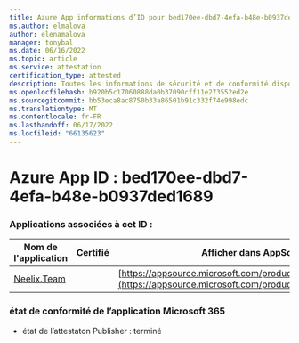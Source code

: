 ```yaml
---
title: Azure App informations d’ID pour bed170ee-dbd7-4efa-b48e-b0937ded1689
ms.author: elmalova
author: elenamalova
manager: tonybal
ms.date: 06/16/2022
ms.topic: article
ms.service: attestation
certification_type: attested
description: Toutes les informations de sécurité et de conformité disponibles pour bed170ee-dbd7-4efa-b48e-b0937ded1689.
ms.openlocfilehash: b920b5c17060888da0b37090cff11e273552ed2e
ms.sourcegitcommit: bb53eca8ac8750b33a86501b91c332f74e998edc
ms.translationtype: MT
ms.contentlocale: fr-FR
ms.lasthandoff: 06/17/2022
ms.locfileid: "66135623"
---
```

# <a name="azure-app-id-bed170ee-dbd7-4efa-b48e-b0937ded1689"></a>Azure App ID : bed170ee-dbd7-4efa-b48e-b0937ded1689


### <a name="apps-associated-with-this-id"></a>Applications associées à cet ID :
| **Nom de l'application** | **Certifié** | **Afficher dans AppSource** |
|--------------|---------------|-----------------------|
| [Neelix.Team](../forward/WA200003047.md) |  | [https://appsource.microsoft.com/product/office/WA200003047](https://appsource.microsoft.com/product/office/WA200003047) |

### <a name="microsoft-365-app-compliance-status"></a>état de conformité de l’application Microsoft 365
- état de l’attestaton Publisher : terminé
